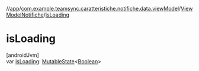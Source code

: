 //[app](../../../index.md)/[com.example.teamsync.caratteristiche.notifiche.data.viewModel](../index.md)/[ViewModelNotifiche](index.md)/[isLoading](is-loading.md)

# isLoading

[androidJvm]\
var [isLoading](is-loading.md): [MutableState](https://developer.android.com/reference/kotlin/androidx/compose/runtime/MutableState.html)&lt;[Boolean](https://kotlinlang.org/api/latest/jvm/stdlib/kotlin/-boolean/index.html)&gt;
